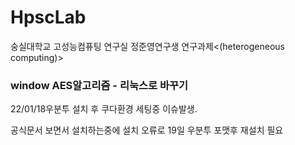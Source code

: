 # HpscLab

숭실대학교 고성능컴퓨팅 연구실 정준영연구생 연구과제&lt;(heterogeneous computing)>

### window AES알고리즘 - 리눅스로 바꾸기

22/01/18우분투 설치 후 쿠다환경 세팅중 이슈발생.

공식문서 보면서 설치하는중에 설치 오류로 19일 우분투 포맷후 재설치 필요
